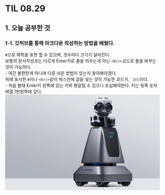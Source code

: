 # TIL 08.29
## 1. 오늘 공부한 것
### 1-1. 깃허브를 통해 마크다운 작성하는 방법을 배웠다.
`#`으로 제목을 표현 할 수 있으며, 갯수마다 크기가 달라진다.<br/> 보통의 문서작성과는 다르게 Enter키로 줄을 띄우는게 아닌 `<br/>`코드로 줄을 바꾸는 것이 가능하다.
<br/> - 여간 불편한게 아니며 다른 쉬운 방법이 있는지 찾아봐야겠다.
<br/> 위에 표시한 `#`이나 `<br/>`같이 박스안에 글을 넣는 것이 가능한 코드가, `` `코드 ``이다. 
<br/> - 처음 볼때 Enter키 왼쪽에 있는 키와 헷갈릴 수 있으니 조심해야한다. 키는 윗쪽 숫자배열 1번왼쪽에 있다.
 ![예시](https://github.com/DaeHuKim/DaeHuKim/blob/main/4%20(1).jpg)
